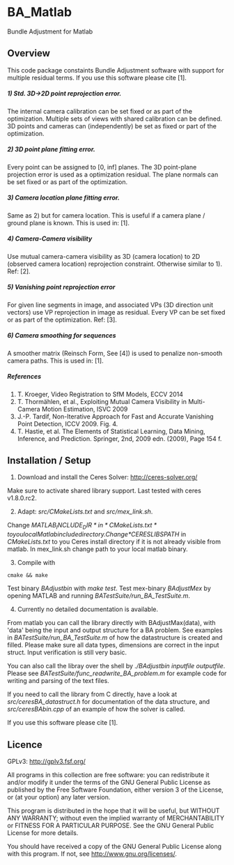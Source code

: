 # BA_Matlab #
Bundle Adjustment for Matlab


## Overview ##

This code package constaints Bundle Adjustment software with support for multiple residual terms.
If you use this software please cite [1].

##### 1) Std. 3D->2D point reprojection error.
The internal camera calibration can be set fixed or as part of the optimization. 
Multiple sets of views with shared calibration can be defined. 
3D points and cameras can (independently) be set as fixed or part of the optimization.

##### 2) 3D point plane fitting error.
Every point can be assigned to [0, inf] planes. 
The 3D point-plane projection error is used as a optimization residual.
The plane normals can be set fixed or as part of the optimization.

##### 3) Camera location plane fitting error.
Same as 2) but for camera location.
This is useful if a camera plane / ground plane is known.
This is used in: [1].

##### 4) Camera-Camera visibility
Use mutual camera-camera visibility as 3D (camera location) to 2D 
(observed camera location) reprojection constraint. Otherwise similar to 1).
Ref: [2].

##### 5) Vanishing point reprojection error
For given line segments in image, and associated VPs (3D direction unit vectors)
use VP reprojection in image as residual. Every VP can be set fixed or as 
part of the optimization.
Ref: [3].

##### 6) Camera smoothing for sequences
A smoother matrix (Reinsch Form, See [4]) is used to penalize non-smooth camera paths.
This is used in: [1].

#####  References 
1. T. Kroeger, Video Registration to SfM Models, ECCV 2014 
2. T. Thormählen, et al., Exploiting Mutual Camera Visibility in Multi-Camera Motion Estimation, ISVC 2009
3. J.-P. Tardif, Non-Iterative Approach for Fast and Accurate Vanishing Point Detection, ICCV 2009. Fig. 4.
4. T. Hastie, et al. The Elements of Statistical Learning, Data Mining, Inference, and Prediction. Springer, 2nd, 2009 edn. (2009), Page 154 f.





## Installation / Setup ##

1) Download and install the Ceres Solver: http://ceres-solver.org/

Make sure to activate shared library support.
Last tested with ceres v1.8.0.rc2.

2) Adapt: *src/CMakeLists.txt* and *src/mex_link.sh*.

Change *$MATLAB_INCLUDE_DIR* in *CMakeLists.txt* to you local Matlab include directory.
Change *$CERESLIBSPATH* in *CMakeLists.txt* to you Ceres install directory if it is not already visible from matlab.
In mex_link.sh change path to your local matlab binary.

3) Compile with 
```
cmake && make
```

Test binary *BAdjustbin* with *make test*.
Test mex-binary *BAdjustMex* by opening MATLAB and running *BATestSuite/run_BA_TestSuite.m*.

4) Currently no detailed documentation is available.

From matlab you can call the library directly with BAdjustMax(data), with 'data' being the input and output structure for a BA problem. 
See examples in *BATestSuite/run_BA_TestSuite.m* of how the datastructure is created and filled.
Please make sure all data types, dimensions are correct in the input struct.
Input verification is still very basic.

You can also call the libray over the shell by *./BAdjustbin inputfile outputfile*.
Please see *BATestSuite/func_readwrite_BA_problem.m* for example code for writing and parsing of the text files.

If you need to call the library from C directly, have a look at *src/ceresBA_datastruct.h* for documentation of the data structure, and *src/ceresBAbin.cpp* of an example of how the solver is called.

If you use this software please cite [1].




## Licence ##

GPLv3: http://gplv3.fsf.org/

All programs in this collection are free software: 
you can redistribute it and/or modify
it under the terms of the GNU General Public License as published by
the Free Software Foundation, either version 3 of the License, or
(at your option) any later version.

This program is distributed in the hope that it will be useful,
but WITHOUT ANY WARRANTY; without even the implied warranty of
MERCHANTABILITY or FITNESS FOR A PARTICULAR PURPOSE.  See the
GNU General Public License for more details.

You should have received a copy of the GNU General Public License
along with this program.  If not, see <http://www.gnu.org/licenses/>.

